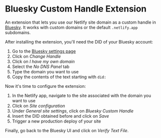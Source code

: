 # Bluesky Custom Handle Extension

An extension that lets you use our Netlify site domain as a custom handle in [Bluesky](https://bsky.app). It works with custom domains or the default `.netlify.app` subdomains.

After installing the extension, you'll need the DID of your Bluesky account:

1. Go to the [Bluesky settings page](https://bsky.app/settings)
2. Click on _Change Handle_
3. Click on _I have my own domain_
4. Select the _No DNS Panel_ tab
5. Type the domain you want to use
6. Copy the contents of the text starting with `did:`

Now it's time to configure the extension:

1. In the Netlify app, navigate to the site associated with the domain you want to use
2. Click on _Site configuration_
3. Under _General site settings_, click on _Bluesky Custom Handle_
4. Insert the DID obtained before and click on _Save_
5. Trigger a new production deploy of your site

Finally, go back to the Bluesky UI and click on _Verify Text File_.

